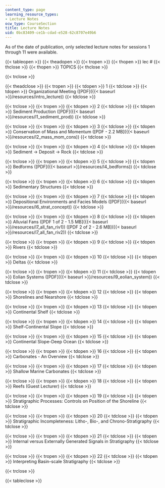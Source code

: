 ```yaml
---
content_type: page
learning_resource_types:
- Lecture Notes
ocw_type: CourseSection
title: Lecture Notes
uid: 0bc83409-ce1b-cdad-e528-62c8707e49b6
---
```


As of the date of publication, only selected lecture notes for sessions 1 through 11 were available.

{{< tableopen >}}
{{< theadopen >}}
{{< tropen >}}
{{< thopen >}}
lec #
{{< thclose >}}
{{< thopen >}}
TOPICS
{{< thclose >}}

{{< trclose >}}

{{< theadclose >}}
{{< tropen >}}
{{< tdopen >}}
1
{{< tdclose >}}
{{< tdopen >}}
Organizational Meeting ([PDF]({{< baseurl >}}/resources/intro_lecture))
{{< tdclose >}}

{{< trclose >}}
{{< tropen >}}
{{< tdopen >}}
2
{{< tdclose >}}
{{< tdopen >}}
Sediment Production ([PDF]({{< baseurl >}}/resources/l1_sediment_prod))
{{< tdclose >}}

{{< trclose >}}
{{< tropen >}}
{{< tdopen >}}
3
{{< tdclose >}}
{{< tdopen >}}
Conservation of Mass and Momentum ([PDF - 2.2 MB]({{< baseurl >}}/resources/l2_mass_mom_cons))
{{< tdclose >}}

{{< trclose >}}
{{< tropen >}}
{{< tdopen >}}
4
{{< tdclose >}}
{{< tdopen >}}
Sediment → Deposit → Rock
{{< tdclose >}}

{{< trclose >}}
{{< tropen >}}
{{< tdopen >}}
5
{{< tdclose >}}
{{< tdopen >}}
Bedforms ([PDF]({{< baseurl >}}/resources/l4_bedforms))
{{< tdclose >}}

{{< trclose >}}
{{< tropen >}}
{{< tdopen >}}
6
{{< tdclose >}}
{{< tdopen >}}
Sedimentary Structures
{{< tdclose >}}

{{< trclose >}}
{{< tropen >}}
{{< tdopen >}}
7
{{< tdclose >}}
{{< tdopen >}}
Depositional Environments and Facies Models ([PDF]({{< baseurl >}}/resources/l6_strat_concept))
{{< tdclose >}}

{{< trclose >}}
{{< tropen >}}
{{< tdopen >}}
8
{{< tdclose >}}
{{< tdopen >}}
Alluvial Fans ([PDF 1 of 2 - 1.5 MB]({{< baseurl >}}/resources/l7_all_fan_riv1)) ([PDF 2 of 2 - 2.6 MB]({{< baseurl >}}/resources/l7_all_fan_riv2))
{{< tdclose >}}

{{< trclose >}}
{{< tropen >}}
{{< tdopen >}}
9
{{< tdclose >}}
{{< tdopen >}}
Rivers
{{< tdclose >}}

{{< trclose >}}
{{< tropen >}}
{{< tdopen >}}
10
{{< tdclose >}}
{{< tdopen >}}
Deltas
{{< tdclose >}}

{{< trclose >}}
{{< tropen >}}
{{< tdopen >}}
11
{{< tdclose >}}
{{< tdopen >}}
Eolian Systems ([PDF]({{< baseurl >}}/resources/l9_eolian_system))
{{< tdclose >}}

{{< trclose >}}
{{< tropen >}}
{{< tdopen >}}
12
{{< tdclose >}}
{{< tdopen >}}
Shorelines and Nearshore
{{< tdclose >}}

{{< trclose >}}
{{< tropen >}}
{{< tdopen >}}
13
{{< tdclose >}}
{{< tdopen >}}
Continental Shelf
{{< tdclose >}}

{{< trclose >}}
{{< tropen >}}
{{< tdopen >}}
14
{{< tdclose >}}
{{< tdopen >}}
Shelf-Continental Slope
{{< tdclose >}}

{{< trclose >}}
{{< tropen >}}
{{< tdopen >}}
15
{{< tdclose >}}
{{< tdopen >}}
Continental Slope-Deep Ocean
{{< tdclose >}}

{{< trclose >}}
{{< tropen >}}
{{< tdopen >}}
16
{{< tdclose >}}
{{< tdopen >}}
Carbonates - An Overview
{{< tdclose >}}

{{< trclose >}}
{{< tropen >}}
{{< tdopen >}}
17
{{< tdclose >}}
{{< tdopen >}}
Shallow Marine Carbonates
{{< tdclose >}}

{{< trclose >}}
{{< tropen >}}
{{< tdopen >}}
18
{{< tdclose >}}
{{< tdopen >}}
Reefs (Guest Lecturer)
{{< tdclose >}}

{{< trclose >}}
{{< tropen >}}
{{< tdopen >}}
19
{{< tdclose >}}
{{< tdopen >}}
Stratigraphic Processes: Controls on Position of the Shoreline
{{< tdclose >}}

{{< trclose >}}
{{< tropen >}}
{{< tdopen >}}
20
{{< tdclose >}}
{{< tdopen >}}
Stratigraphic Incompleteness: Litho-, Bio-, and Chrono-Stratigraphy
{{< tdclose >}}

{{< trclose >}}
{{< tropen >}}
{{< tdopen >}}
21
{{< tdclose >}}
{{< tdopen >}}
Internal versus Externally Generated Signals in Stratigraphy
{{< tdclose >}}

{{< trclose >}}
{{< tropen >}}
{{< tdopen >}}
22
{{< tdclose >}}
{{< tdopen >}}
Interpreting Basin-scale Stratigraphy
{{< tdclose >}}

{{< trclose >}}

{{< tableclose >}}